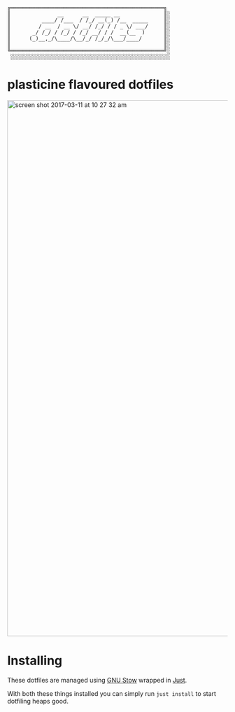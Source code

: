 ```
╔═════════════════════════════════════════════════╗
║               __      __  _____ __              ║░
║          ____/ /___  / /_/ __(_) /__  _____     ║░
║         / __  / __ \/ __/ /_/ / / _ \/ ___/     ║░
║       _/ /_/ / /_/ / /_/ __/ / /  __(__  )      ║░
║      (_)__,_/\____/\__/_/ /_/_/\___/____/       ║░
║                                                 ║░
╚═════════════════════════════════════════════════╝░
 ░░░░░░░░░░░░░░░░░░░░░░░░░░░░░░░░░░░░░░░░░░░░░░░░░░░
```

# plasticine flavoured dotfiles

<img width="1226" alt="screen shot 2017-03-11 at 10 27 32 am" src="https://cloud.githubusercontent.com/assets/18076/23817210/7694b3e4-0645-11e7-866e-b548a2b8dae7.png">

# Installing

These dotfiles are managed using [GNU Stow](https://www.gnu.org/software/stow/) wrapped in [Just](https://github.com/casey/just).

With both these things installed you can simply run `just install` to start dotfiling heaps good.
